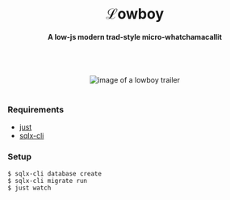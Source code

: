 <h1 align="center">ℒowboy</h1>

<div align="center">
 <strong>A low-js modern trad-style micro-whatchamacallit</strong>
</div>

<br />
<br />
<br />
<br />

<div align="center">
  <a name="image">
    <img src="https://i.imgur.com/PjF5ZVf.png" alt="image of a lowboy trailer" />
  </a>
</div>

<br />

### Requirements

- [just](https://just.systems)
- [sqlx-cli](https://crates.io/crates/sqlx-cli)

### Setup

```console
$ sqlx-cli database create
$ sqlx-cli migrate run
$ just watch
```

